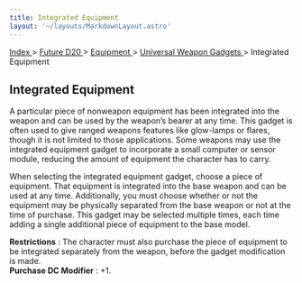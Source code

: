 ```yaml
---
title: Integrated Equipment
layout: '~/layouts/MarkdownLayout.astro'
---
```


[ Index ](/) > [ Future D20 ](/future.d20.srd) > [ Equipment ](/future.d20.srd/equipment) > [ Universal Weapon Gadgets ](/future.d20.srd/equipment/gadgets.universal.weapons) > Integrated Equipment

##  Integrated Equipment

A particular piece of nonweapon equipment has been integrated into the weapon
and can be used by the weapon’s bearer at any time. This gadget is often used
to give ranged weapons features like glow-lamps or flares, though it is not
limited to those applications. Some weapons may use the integrated equipment
gadget to incorporate a small computer or sensor module, reducing the amount
of equipment the character has to carry.

When selecting the integrated equipment gadget, choose a piece of equipment.
That equipment is integrated into the base weapon and can be used at any time.
Additionally, you must choose whether or not the equipment may be physically
separated from the base weapon or not at the time of purchase. This gadget may
be selected multiple times, each time adding a single additional piece of
equipment to the base model.

**Restrictions** : The character must also purchase the piece of equipment to
be integrated separately from the weapon, before the gadget modification is
made.  
**Purchase DC Modifier** : +1.


